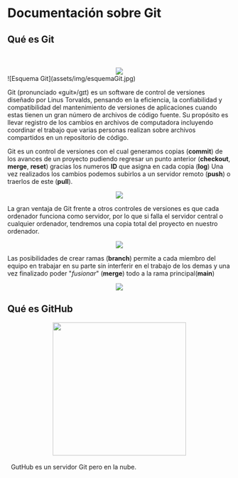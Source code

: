 # Documentación sobre Git

## Qué es Git
<br/>
&nbsp;
<center><img src="https://upload.wikimedia.org/wikipedia/commons/thumb/e/e0/Git-logo.svg/640px-Git-logo.svg.png"></center>
![Esquema Git](assets/img/esquemaGit.jpg)

Git (pronunciado «guit»/gɪt) es un software de control de versiones diseñado por Linus Torvalds, pensando en la eficiencia, la confiabilidad y compatibilidad del mantenimiento de versiones de aplicaciones cuando estas tienen un gran número de archivos de código fuente. Su propósito es llevar registro de los cambios en archivos de computadora incluyendo coordinar el trabajo que varias personas realizan sobre archivos compartidos en un repositorio de código.

Git es un control de versiones con el cual generamos copias (**commit**) de los avances de un proyecto pudiendo regresar un punto anterior (**checkout**, **merge**, **reset**) gracias los numeros **ID** que asigna en cada copia (**log**) Una vez realizados los cambios podemos subirlos a un servidor remoto (**push**) o traerlos de este (**pull**).


<center><img src="https://dc722jrlp2zu8.cloudfront.net/media/cache/7b/58/7b584c544aa32c8d560bb8f3658a9595.webp"></center>

La gran ventaja de Git frente a otros controles de versiones es que cada ordenador funciona como servidor, por lo que si falla el servidor central o cualquier ordenador, tendremos una copia total del proyecto en nuestro ordenador.

<center><img src="https://dc722jrlp2zu8.cloudfront.net/media/cache/67/3a/673a2e3d3ec459f668211dc744d75848.webp"></center>

Las posibilidades de crear ramas (**branch**) permite a cada miembro del equipo en trabajar en su parte sin interferir en el trabajo de los demas y una vez finalizado poder "*fusionar*" (**merge**) todo a la rama principal(**main**)
<center><img src="https://i.stack.imgur.com/83JeN.png"></center>

## Qué es GitHub
<center><img src="https://icones.pro/wp-content/uploads/2021/06/icone-github-noir.png" width="300"></center>
<br/>
&nbsp;
GutHub es un servidor Git pero en la nube.

